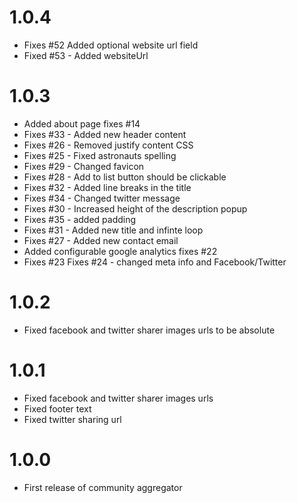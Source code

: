 1.0.4
=====
- Fixes #52 Added optional website url field
- Fixed #53 - Added websiteUrl

1.0.3
=====
- Added about page fixes #14
- Fixes #33 - Added new header content
- Fixes #26 - Removed justify content CSS
- Fixes #25 - Fixed astronauts spelling
- Fixes #29 - Changed favicon
- Fixes #28 - Add to list button should be clickable
- Fixes #32 - Added line breaks in the title
- Fixes #34 - Changed twitter message
- Fixes #30 - Increased height of the description popup
- Fixes #35 - added padding
- Fixes #31 - Added new title and infinte loop
- Fixes #27 - Added new contact email
- Added configurable google analytics fixes #22
- Fixes #23 Fixes #24 - changed meta info and Facebook/Twitter

1.0.2
=====
- Fixed facebook and twitter sharer images urls to be absolute

1.0.1
=====
- Fixed facebook and twitter sharer images urls
- Fixed footer text
- Fixed twitter sharing url

1.0.0
=====
- First release of community aggregator
